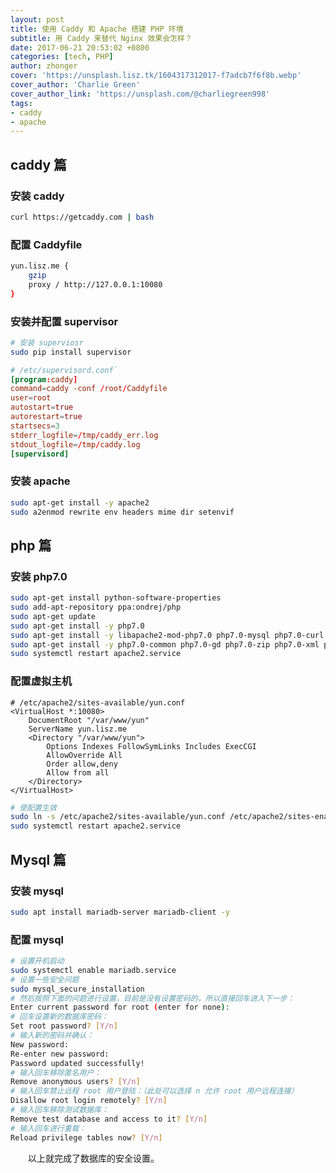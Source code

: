 ```yaml
---
layout: post
title: 使用 Caddy 和 Apache 搭建 PHP 环境
subtitle: 用 Caddy 来替代 Nginx 效果会怎样？
date: 2017-06-21 20:53:02 +0800
categories: [tech, PHP]
author: zhonger
cover: 'https://unsplash.lisz.tk/1604317312017-f7adcb7f6f8b.webp'
cover_author: 'Charlie Green'
cover_author_link: 'https://unsplash.com/@charliegreen998'
tags: 
- caddy 
- apache
---
```


## caddy 篇

### 安装 caddy

```bash
curl https://getcaddy.com | bash
```

### 配置 Caddyfile

```bash
yun.lisz.me {
    gzip
    proxy / http://127.0.0.1:10080
}
```

### 安装并配置 supervisor

```bash
# 安装 superviosr
sudo pip install supervisor
```

```conf
# /etc/supervisord.conf`
[program:caddy]
command=caddy -conf /root/Caddyfile
user=root
autostart=true
autorestart=true
startsecs=3
stderr_logfile=/tmp/caddy_err.log
stdout_logfile=/tmp/caddy.log
[supervisord]
```

### 安装 apache

```bash
sudo apt-get install -y apache2 
sudo a2enmod rewrite env headers mime dir setenvif
```

## php 篇

### 安装 php7.0

```bash
sudo apt-get install python-software-properties
sudo add-apt-repository ppa:ondrej/php
sudo apt-get update
sudo apt-get install -y php7.0
sudo apt-get install -y libapache2-mod-php7.0 php7.0-mysql php7.0-curl php7.0-json 
sudo apt-get install -y php7.0-common php7.0-gd php7.0-zip php7.0-xml php7.0-mbstring
sudo systemctl restart apache2.service
```

### 配置虚拟主机

```apacheconf
# /etc/apache2/sites-available/yun.conf
<VirtualHost *:10080>
    DocumentRoot "/var/www/yun"
    ServerName yun.lisz.me
    <Directory "/var/www/yun">
        Options Indexes FollowSymLinks Includes ExecCGI
        AllowOverride All
        Order allow,deny
        Allow from all
    </Directory>
</VirtualHost>
```

```bash
# 使配置生效
sudo ln -s /etc/apache2/sites-available/yun.conf /etc/apache2/sites-enabled/yun.conf
sudo systemctl restart apache2.service
```

## Mysql 篇

### 安装 mysql

```bash
sudo apt install mariadb-server mariadb-client -y
```

### 配置 mysql

```bash
# 设置开机启动
sudo systemctl enable mariadb.service
# 设置一些安全问题
sudo mysql_secure_installation
# 然后按照下面的问题进行设置，目前是没有设置密码的，所以直接回车进入下一步：
Enter current password for root (enter for none):
# 回车设置新的数据库密码：
Set root password? [Y/n]
# 输入新的密码并确认：
New password:
Re-enter new password:
Password updated successfully!
# 输入回车移除匿名用户：
Remove anonymous users? [Y/n]
# 输入回车禁止远程 root 用户登陆：（此处可以选择 n 允许 root 用户远程连接）
Disallow root login remotely? [Y/n]
# 输入回车移除测试数据库：
Remove test database and access to it? [Y/n]
# 输入回车进行重载：
Reload privilege tables now? [Y/n]
```

&emsp;&emsp;以上就完成了数据库的安全设置。
